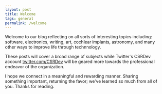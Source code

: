 ```yaml
---
layout: post
title: Welcome
tags: general
permalink: /welcome 
---
```


Welcome to our blog reflecting on all sorts of interesting topics including: software, electronics, writing, art, cochlear implants, astronomy, and many other ways to improve life through technnology. 

These posts will cover a broad range of subjects while Twitter's CSRDev account [twitter.com/CSRDev](https://www.twitter.com/CSRDev) will be geared more towards the professional endeavor of the organization.

I hope we connect in a meaningful and rewarding manner. Sharing something important, returning the favor; we've learned so much from all of you. Thanks for reading.

